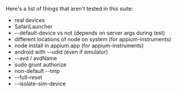 Here's a list of things that aren't tested in this suite:

* real devices
* SafariLauncher
* --default-device vs not (depends on server args during test)
* different locations of node on system (for appium-instruments)
* node install in appium.app (for appium-instruments)
* android with --udid (even if emulator)
* --avd / avdName
* sudo grunt authorize
* non-default --tmp
* --full-reset
* --isolate-sim-device
